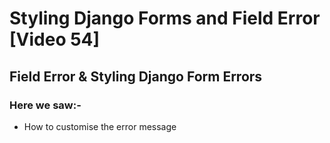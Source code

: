 # Styling Django Forms and Field Error [Video 54]
## Field Error & Styling Django Form Errors

### Here we saw:-
- How to customise the error message
